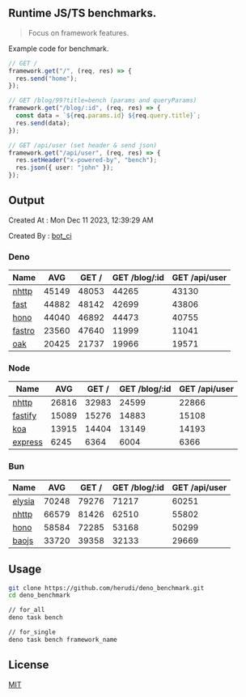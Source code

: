 ## Runtime JS/TS benchmarks.

> Focus on framework features.

Example code for benchmark.
```ts
// GET /
framework.get("/", (req, res) => {
  res.send("home");
});

// GET /blog/99?title=bench (params and queryParams)
framework.get("/blog/:id", (req, res) => {
  const data = `${req.params.id} ${req.query.title}`;
  res.send(data);
});

// GET /api/user (set header & send json)
framework.get("/api/user", (req, res) => {
  res.setHeader("x-powered-by", "bench");
  res.json({ user: "john" });
});
```

## Output
Created At : Mon Dec 11 2023, 12:39:29 AM

Created By : [bot_ci](https://github.com/herudi/deno_benchmarks/commits?author=github-actions%5Bbot%5D)


### Deno
|Name|AVG|GET /|GET /blog/:id|GET /api/user|
|----|----|----|----|----|
|[nhttp](https://github.com/nhttp/nhttp)|45149|48053|44265|43130|
|[fast](https://github.com/danteissaias/fast)|44882|48142|42699|43806|
|[hono](https://github.com/honojs/hono)|44040|46892|44473|40755|
|[fastro](https://github.com/fastrodev/fastro)|23560|47640|11999|11041|
|[oak](https://github.com/oakserver/oak)|20425|21737|19966|19571|
  


### Node
|Name|AVG|GET /|GET /blog/:id|GET /api/user|
|----|----|----|----|----|
|[nhttp](https://github.com/nhttp/nhttp)|26816|32983|24599|22866|
|[fastify](https://github.com/fastify/fastify)|15089|15276|14883|15108|
|[koa](https://github.com/koajs/koa)|13915|14404|13149|14193|
|[express](https://github.com/expressjs/express)|6245|6364|6004|6366|
  


### Bun
|Name|AVG|GET /|GET /blog/:id|GET /api/user|
|----|----|----|----|----|
|[elysia](https://github.com/elysiajs/elysia)|70248|79276|71217|60251|
|[nhttp](https://github.com/nhttp/nhttp)|66579|81426|62510|55802|
|[hono](https://github.com/honojs/hono)|58584|72285|53168|50299|
|[baojs](https://github.com/mattreid1/baojs)|33720|39358|32133|29669|
  



## Usage

```bash
git clone https://github.com/herudi/deno_benchmark.git
cd deno_benchmark

// for_all
deno task bench

// for_single
deno task bench framework_name
```

## License

[MIT](LICENSE)

